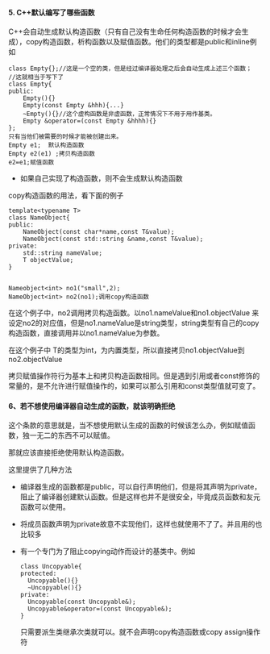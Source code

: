 #### 5. C++默认编写了哪些函数

C++会自动生成默认构造函数（只有自己没有生命任何构造函数的时候才会生成），copy构造函数，析构函数以及赋值函数。他们的类型都是public和inline例如

````
class Empty{};//这是一个空的类，但是经过编译器处理之后会自动生成上述三个函数；
//这就相当于写下了
class Empty{
public:
	Empty(){}
	Empty(const Empty &hhh){...}
	~Empty(){}//这个虚构函数是非虚函数，正常情况下不用于用作基类。
	Empty &operator=(const Empty &hhhh){}
};
只有当他们被需要的时候才能被创建出来。
Empty e1;  默认构造函数
Empty e2(e1) ;拷贝构造函数
e2=e1;赋值函数
````

* 如果自己实现了构造函数，则不会生成默认构造函数

copy构造函数的用法，看下面的例子

````
template<typename T>
class NameObject{
public:
	NameObject(const char*name,const T&value);
	NameObject(const std::string &name,const T&value);
private:
	std::string nameValue;
	T objectValue;
}


Nameobject<int> no1("small",2);
NameObject<int> no2(no1);调用copy构造函数
````

在这个例子中，no2调用拷贝构造函数。以no1.nameValue和no1.objectValue 来设定no2的对应值，但是no1.nameValue是string类型，string类型有自己的copy构造函数，直接调用并以no1.nameValue为参数。

在这个例子中 T的类型为int，为内置类型，所以直接拷贝no1.objectValue到no2.objectValue

拷贝赋值操作符行为基本上和拷贝构造函数相同。但是遇到引用或者const修饰的常量的，是不允许进行赋值操作的，如果可以那么引用和const类型值就可变了。

#### 6、若不想使用编译器自动生成的函数，就该明确拒绝

 这个条款的意思就是，当不想使用默认生成的函数的时候该怎么办，例如赋值函数，独一无二的东西不可以赋值。

那就应该直接拒绝使用默认构造函数。

这里提供了几种方法

* 编译器生成的函数都是public，可以自行声明他们，但是将其声明为private，阻止了编译器创建默认函数。但是这样也并不是很安全，毕竟成员函数和友元函数可以使用。

* 将成员函数声明为private故意不实现他们，这样也就使用不了了。并且用的也比较多

* 有一个专门为了阻止copying动作而设计的基类中。例如

  ````
  class Uncopyable{
  protected:
  	Uncopyable(){}
  	~Uncopyable(){}
  private:
  	Uncopyable(const Uncopyable&);
  	Uncopyable&operator=(const Uncopyable&);
  }
  ````

  只需要派生类继承次类就可以。就不会声明copy构造函数或copy assign操作符
